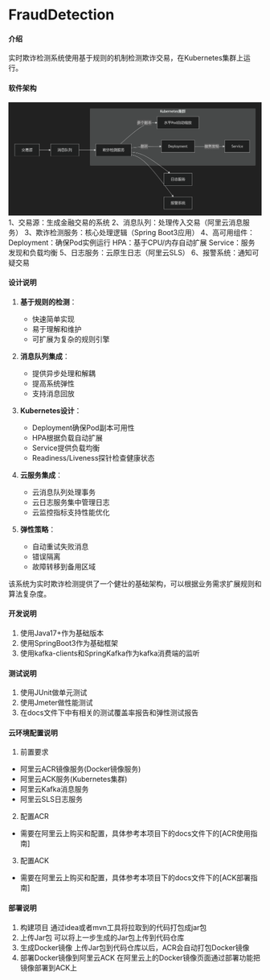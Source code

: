 # FraudDetection

#### 介绍
实时欺诈检测系统使用基于规则的机制检测欺诈交易，在Kubernetes集群上运行。

#### 软件架构
![img.png](img.png)
1、交易源：生成金融交易的系统
2、消息队列：处理传入交易（阿里云消息服务）
3、欺诈检测服务：核心处理逻辑（Spring Boot3应用）
4、高可用组件：
Deployment：确保Pod实例运行
HPA：基于CPU/内存自动扩展
Service：服务发现和负载均衡
5、日志服务：云原生日志（阿里云SLS）
6、报警系统：通知可疑交易

#### 设计说明
1. **基于规则的检测**：
    - 快速简单实现
    - 易于理解和维护
    - 可扩展为复杂的规则引擎

2. **消息队列集成**：
    - 提供异步处理和解耦
    - 提高系统弹性
    - 支持消息回放

3. **Kubernetes设计**：
    - Deployment确保Pod副本可用性
    - HPA根据负载自动扩展
    - Service提供负载均衡
    - Readiness/Liveness探针检查健康状态

4. **云服务集成**：
    - 云消息队列处理事务
    - 云日志服务集中管理日志
    - 云监控指标支持性能优化

5. **弹性策略**：
    - 自动重试失败消息
    - 错误隔离
    - 故障转移到备用区域

该系统为实时欺诈检测提供了一个健壮的基础架构，可以根据业务需求扩展规则和算法复杂度。

#### 开发说明
1. 使用Java17+作为基础版本
2. 使用SpringBoot3作为基础框架
3. 使用kafka-clients和SpringKafka作为kafka消费端的监听

#### 测试说明
1. 使用JUnit做单元测试
2. 使用Jmeter做性能测试
3. 在docs文件下中有相关的测试覆盖率报告和弹性测试报告

#### 云环境配置说明

1. 前置要求
- 阿里云ACR镜像服务(Docker镜像服务)
- 阿里云ACK服务(Kubernetes集群)
- 阿里云Kafka消息服务
- 阿里云SLS日志服务
2. 配置ACR
- 需要在阿里云上购买和配置，具体参考本项目下的docs文件下的[ACR使用指南]
3. 配置ACK
- 需要在阿里云上购买和配置，具体参考本项目下的docs文件下的[ACK部署指南]

#### 部署说明
1. 构建项目
   通过idea或者mvn工具将拉取到的代码打包成jar包
2. 上传Jar包
   可以将上一步生成的Jar包上传到代码仓库
3. 生成Docker镜像
   上传Jar包到代码仓库以后，ACR会自动打包Docker镜像
4. 部署Docker镜像到阿里云ACK
   在阿里云上的Docker镜像页面通过部署功能把镜像部署到ACK上